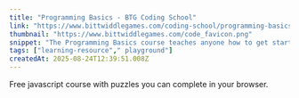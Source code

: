 ```yaml
---
title: "Programming Basics - BTG Coding School"
link: "https://www.bittwiddlegames.com/coding-school/programming-basics/"
thumbnail: "https://www.bittwiddlegames.com/code_favicon.png"
snippet: "The Programming Basics course teaches anyone how to get started with programming. This course focuses on general programming ideas that can be applied to any programming language."
tags: ["learning-resource"," playground"]
createdAt: 2025-08-24T12:39:51.008Z
---
```

Free javascript course with puzzles you can complete in your browser.
